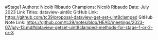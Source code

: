 #Stage1
Authors: Nicolò Ribaudo
Champions: Nicolò Ribaudo
Date: July 2023
Link Titles: dataview-uint8c
GitHub Link: https://github.com/tc39/proposal-dataview-get-set-uint8clamped
GitHub Note Link: https://github.com/tc39/notes/blob/HEAD/meetings/2023-07/july-13.md#dataview-getset-uint8clamped-methods-for-stage-1-or-2-or-3
